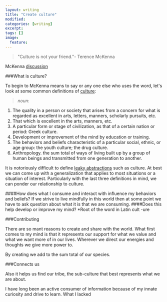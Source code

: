 ```yaml
---
layout: writing
title: "Create culture"
modified:
categories: [writing]
excerpt:
tags: []
image:
  feature:
---
```


> "Culture is not your friend."- Terence McKenna

McKenna [discussion](http://www.refinethemind.com/terence-mckenna-on-culture/)

###What is culture?

To begin to McKenna means to say or any one else who uses the word, let's look at some common definitions  of [culture](http://dictionary.reference.com/browse/culture):

>*noun*:
1. The quality in a person or society that arises from a concern for what is regarded as excellent in arts, letters, manners, scholarly pursuits, etc.
2. That which is excellent in the arts, manners, etc.
3. A particular form or stage of civilization, as that of a certain nation or period:
Greek culture.
4. Development or improvement of the mind by education or training.
5. The behaviors and beliefs characteristic of a particular social, ethnic, or age group:
the youth culture; the drug culture.
6. Anthropology. the sum total of ways of living built up by a group of human beings and transmitted from one generation to another.

It is notoriously difficult to define [leaky abstractions](http://en.wikipedia.org/wiki/Leaky_abstraction) such as culture. At best we can come up with a generalization that applies to most situations or a situation of interest. Particularly with the last three definitions in mind, we can ponder our relationship to culture.

####How does what I consume and interact with influence my behaviors and beliefs?
If we strive to live mindfully in this world then at some point we have to ask question about what it is that we are consuming.
####Does this help develop or improve my mind?
*Root of the word in Latin cult -ure

###Contributing

There are so mant reasons to create and share with the world. What first comes to my mind is that it represents our support for what we value and what we want more of in our lives. Wherever we direct our energies and thoughts we give more power to.

By creating we add to the sum total of our species.

###Connects us

Also it helps us find our tribe, the sub-culture that best represents what we are about.

I have long been an active consumer of information because of my innate curiosity and drive to learn. What I lacked
